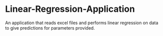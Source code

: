 # Linear-Regression-Application
An application that reads excel files and performs linear regression on data to give predictions for parameters provided.
